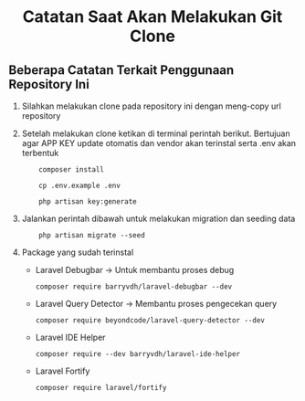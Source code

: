 <h1 style="text-align:center; font-weight:bolder;">Catatan Saat Akan Melakukan Git Clone</h1>

## Beberapa Catatan Terkait Penggunaan Repository Ini
1. Silahkan melakukan clone pada repository ini dengan meng-copy url repository

2. Setelah melakukan clone ketikan di terminal perintah berikut. Bertujuan agar APP KEY update otomatis dan vendor akan terinstal serta .env akan terbentuk
    ```shell
        composer install
    ```
    ```shell
        cp .env.example .env
    ```
    ```shell
        php artisan key:generate
    ```
3.  Jalankan perintah dibawah untuk melakukan migration dan seeding data
    ```shell
        php artisan migrate --seed
    ```
4.  Package yang sudah terinstal
    - Laravel Debugbar -> Untuk membantu proses debug
        ```shell
        composer require barryvdh/laravel-debugbar --dev
        ```
    - Laravel Query Detector -> Membantu proses pengecekan query
        ```shell
        composer require beyondcode/laravel-query-detector --dev
        ```
    - Laravel IDE Helper
        ```shell
        composer require --dev barryvdh/laravel-ide-helper
        ```
    - Laravel Fortify
        ```shell
        composer require laravel/fortify
        ```
